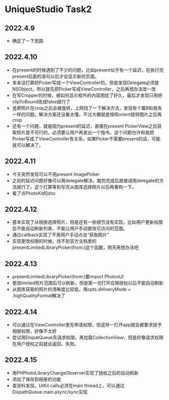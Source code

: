 # UniqueStudio Task2

## 2022.4.9
 * 确定了一下思路

## 2022.4.10
 * 在present的时候遇到了不少的问题，比如present似乎有一个延迟，在执行完present后面的语句以后才会显示新的页面。
 * 本来没打算把Picker写成一个ViewController的，但是发现Delegate必须是NSObject，所以就先把Picker写成ViewController，之后再想办法改一改
 * 在写Cropper的时候，被如何显示框外的内容困扰了好久，最后才发现只用把clipToBound改成false就行了
 * 竖屏照片在crop之后会被旋转，上网找了一下解决方法，发现有个霉B和我有一样的问题。解决方案还没看太懂，不过大概就是按照orient旋转图片之后再crop
 * 还有一个问题，就是因为present的延迟，直接在present PickerView之后获取照片是不可行的，必须要让用户再发出一个指令。这个问题也许和我把Picker写成了ViewController有关系，如果Picker不需要present的话，可能就可以解决了。

## 2022.4.11
 * 今天突然发现可以不用present ImagePicker
 * 之前的延迟问题好像可以用delegate解决，裁剪完成后直接调用delegate的方法就行了。这个打算等到写完从图库选择照片以后再重构一下。
 * 看了点PhotoKit的doc

## 2022.4.12
 * 基本实现了从相册选择照片，但是还有一些细节没有实现，比如用户更新权限后不能自动刷新列表、不能让用户手动更改可访问的范围。
 * 通过callback实现了不用用户手动点击“获取图片”
 * 实现更改权限的时候，找不到官方文档里的presentLimitedLibraryPicker(from:)这个函数，明天再想办法吧

## 2022.4.13
 * presentLimitedLibraryPicker(from:)要import PhotosUI
 * 更改limited照片范围后可以刷新，但是第一次打开应用授权以后不能自动刷新
 * 从图库获取的照片的清晰度比较低，用opts.deliveryMode = .highQualityFormat解决了

## 2022.4.14
 * 可以通过在ViewController里先申请权限，但这样一打开app就会被要求授予相册权限，好像不太好
 * 尝试用DispatQueue先请求权限，再加载CollectionView，但是好像请求权限在用户授权之前就会返回，失败。

## 2022.4.15
 * 用PHPhotoLibraryChangeObserver实现了授权之后的自动刷新
 * 添加了保存到相册的功能
 * 查资料发现，UIKit calls必须在main thread上，可以通过DispathQueue.main.async/sync实现
